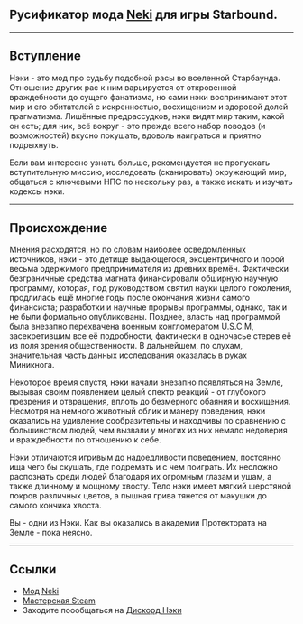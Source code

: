 ## Русификатор мода [Neki](https://github.com/hyperjuni/Neki) для игры Starbound.

---
## Вступление

Нэки - это мод про судьбу подобной расы во вселенной Старбаунда. Отношение других рас к ним варьируется от откровенной враждебности до сущего фанатизма, но сами нэки воспринимают этот мир и его обитателей с искренностью, восхищением и здоровой долей прагматизма. Лишённые предрассудков, нэки видят мир таким, какой он есть; для них, всё вокруг - это прежде всего набор поводов (и возможностей) вкусно покушать, вдоволь наиграться и приятно подрыхнуть.

Если вам интересно узнать больше, рекомендуется не пропускать вступительную миссию, исследовать (сканировать) окружающий мир, общаться с ключевыми НПС по нескольку раз, а также искать и изучать кодексы нэки.

---
## Происхождение
Мнения расходятся, но по словам наиболее осведомлённых источников, нэки - это детище выдающегося, эксцентричного и порой весьма одержимого предпринимателя из древних времён. Фактически безграничные средства магната финансировали обширную научную программу, которая, под руководством святил науки целого поколения, продлилась ещё многие годы после окончания жизни самого финансиста; разработки и научные прорывы программы, однако, так и не были формально опубликованы. Позднее, власть над программой была внезапно перехвачена военным конгломератом U.S.C.M, засекретившим все её подробности, фактически в одночасье стерев её из поля зрения общественности. В дальнейшем, по слухам, значительная часть данных исследования оказалась в руках Миникнога.

Некоторое время спустя, нэки начали внезапно появляться на Земле, вызывая своим появлением целый спектр реакций - от глубокого презрения и отвращения, вплоть до безмерного обаяния и восхищения. Несмотря на немного животный облик и манеру поведения, нэки оказались на удивление сообразительны и находчивы по сравнению с большинством людей, чем вызвали у многих из них немало недоверия и враждебности по отношению к себе.

Нэки отличаются игривым до надоедливости поведением, постоянно ища чего бы скушать, где подремать и с чем поиграть. Их несложно распознать среди людей благодаря их огромным глазам и ушам, а также длинному и мощному хвосту. Тело нэки имеет мягкий шерстяной покров различных цветов, а пышная грива тянется от макушки до самого кончика хвоста.

Вы - одни из Нэки.
Как вы оказались в академии Протектората на Земле - пока неясно.

---
## Ссылки

* [Мод Neki](https://github.com/hyperjuni/Neki)
* [Мастерская Steam](https://steamcommunity.com/workshop/filedetails/?id=3483015967)
* Заходите поообщаться на [Дискорд Нэки](https://discord.gg/Neki)
